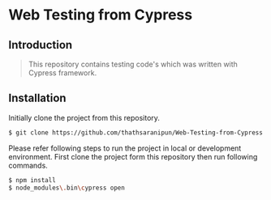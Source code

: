 # Web Testing from Cypress

## Introduction

> This repository contains testing code's which was written with Cypress framework.

## Installation

Initially clone the project from this repository.

```sh
$ git clone https://github.com/thathsaranipun/Web-Testing-from-Cypress.git
```

Please refer following steps to run the project in local or development
environment. First clone the project form this repository then run following
commands.

```sh
$ npm install
$ node_modules\.bin\cypress open
```
